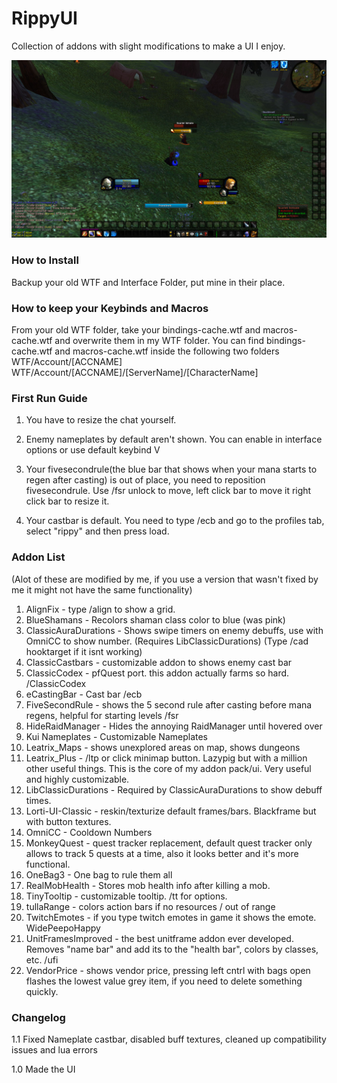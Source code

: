 # RippyUI

Collection of addons with slight modifications to make a UI I enjoy.


<img src=images/RippyUI.jpg width=700>


### How to Install

Backup your old WTF and Interface Folder, put mine in their place.

### How to keep your Keybinds and Macros

From your old WTF folder, take your bindings-cache.wtf and macros-cache.wtf and overwrite them in my WTF folder.
You can find bindings-cache.wtf and macros-cache.wtf inside the following two folders
WTF/Account/[ACCNAME] 
WTF/Account/[ACCNAME]/[ServerName]/[CharacterName] 

### First Run Guide

1) You have to resize the chat yourself.

2) Enemy nameplates by default aren't shown. You can enable in interface options or use default keybind V

3) Your fivesecondrule(the blue bar that shows when your mana starts to regen after casting) is out of place, you need to reposition fivesecondrule. Use /fsr unlock to move, left click bar to move it right click bar to resize it.

4) Your castbar is default. You need to type /ecb and go to the profiles tab, select "rippy" and then press load.

### Addon List 
(Alot of these are modified by me, if you use a version that wasn't fixed by me it might not have the same functionality)

1) AlignFix - type /align to show a grid.
2) BlueShamans - Recolors shaman class color to blue (was pink)
3) ClassicAuraDurations - Shows swipe timers on enemy debuffs, use with OmniCC to show number. (Requires LibClassicDurations) (Type /cad hooktarget if it isnt working)
4) ClassicCastbars - customizable addon to shows enemy cast bar
5) ClassicCodex - pfQuest port. this addon actually farms so hard. /ClassicCodex 
6) eCastingBar - Cast bar /ecb 
7) FiveSecondRule - shows the 5 second rule after casting before mana regens, helpful for starting levels /fsr
8) HideRaidManager - Hides the annoying RaidManager until hovered over
9) Kui Nameplates - Customizable Nameplates
10) Leatrix_Maps - shows unexplored areas on map, shows dungeons
11) Leatrix_Plus - /ltp or click minimap button. Lazypig but with a million other useful things. This is the core of my addon pack/ui. Very useful and highly customizable.
12) LibClassicDurations - Required by ClassicAuraDurations to show debuff times.
13) Lorti-UI-Classic - reskin/texturize default frames/bars. Blackframe but with button textures.
14) OmniCC - Cooldown Numbers
15) MonkeyQuest - quest tracker replacement, default quest tracker only allows to track 5 quests at a time, also it looks better and it's more functional.
16) OneBag3 - One bag to rule them all
17) RealMobHealth - Stores mob health info after killing a mob.
18) TinyTooltip - customizable tooltip. /tt for options. 
19) tullaRange - colors action bars if no resources / out of range
19) TwitchEmotes - if you type twitch emotes in game it shows the emote. WidePeepoHappy 
20) UnitFramesImproved - the best unitframe addon ever developed. Removes "name bar" and add its to the "health bar", colors by classes, etc. /ufi
21) VendorPrice - shows vendor price, pressing left cntrl with bags open flashes the lowest value grey item, if you need to delete something quickly.

### Changelog

1.1 Fixed Nameplate castbar, disabled buff textures, cleaned up compatibility issues and lua errors

1.0 Made the UI

